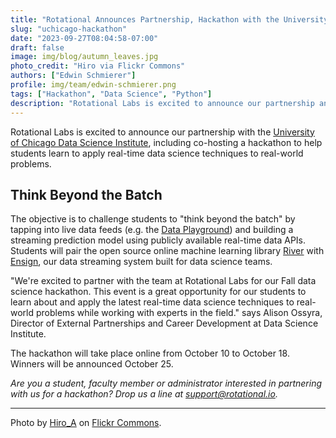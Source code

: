 ```yaml
---
title: "Rotational Announces Partnership, Hackathon with the University of Chicago Data Science Institute"
slug: "uchicago-hackathon"
date: "2023-09-27T08:04:58-07:00"
draft: false
image: img/blog/autumn_leaves.jpg
photo_credit: "Hiro via Flickr Commons"
authors: ["Edwin Schmierer"]
profile: img/team/edwin-schmierer.png
tags: ["Hackathon", "Data Science", "Python"]
description: "Rotational Labs is excited to announce our partnership and hackathon with the University of Chicago Data Science Institute! "
---
```


Rotational Labs is excited to announce our partnership with the [University of Chicago Data Science Institute](https://datascience.uchicago.edu/), including co-hosting a hackathon to help students learn to apply real-time data science techniques to real-world problems.

<!--more-->

## Think Beyond the Batch

The objective is to challenge students to "think beyond the batch" by tapping into live data feeds (e.g. the [Data Playground](https://rotational.io/data-playground/)) and building a streaming prediction model using publicly available real-time data APIs. Students will pair the open source online machine learning library [River](https://github.com/online-ml/river) with [Ensign](https://rotational.io/ensign/), our data streaming system built for data science teams.

"We're excited to partner with the team at Rotational Labs for our Fall data science hackathon. This event is a great opportunity for our students to learn about and apply the latest real-time data science techniques to real-world problems while working with experts in the field." says Alison Ossyra, Director of External Partnerships and Career Development at Data Science Institute.

The hackathon will take place online from October 10 to October 18. Winners will be announced October 25.

*Are you a student, faculty member or administrator interested in partnering with us for a hackathon? Drop us a line at [support@rotational.io](mailto:support@rotational.io).*


***
Photo by [Hiro_A](https://www.flickr.com/photos/114063888@N08/) on [Flickr Commons](https://flic.kr/p/NdjhR3).